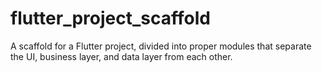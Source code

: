 # flutter_project_scaffold
A scaffold for a Flutter project, divided into proper modules that separate the UI, business layer, and data layer from each other.
